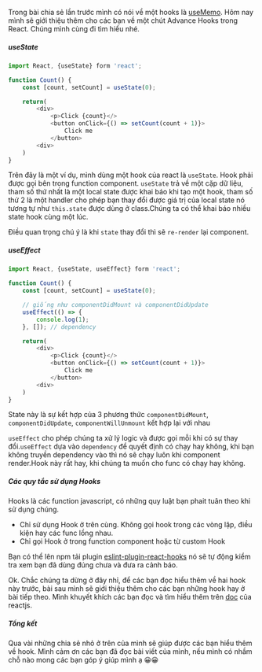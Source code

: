 Trong bài chia sẻ lần trước mình có nói về một hooks là [useMemo](https://viblo.asia/p/how-to-usememo-in-react-L4x5xvYaZBM).
Hôm nay mình sẽ giới thiệu thêm cho các bạn về một chút Advance Hooks trong React. Chúng mình cùng đi tìm hiểu nhé.

##### useState

```javascript
import React, {useState} form 'react';

function Count() {
	const [count, setCount] = useState(0);

	return(
		<div>
			<p>Click {count}</>
			<button onClick={() => setCount(count + 1)}>
				Click me
			</button>
		<div>
	)
}
```

Trên đây là một ví dụ, mình dùng một hook của react là `useState`. Hook phải được gọi bên trong function component. `useState` trả về một cặp dữ liệu, tham số thứ nhất là một local state được khai báo khi tạo một hook, tham số thứ 2 là một handler cho phép bạn thay đổi được giá trị của local state nó tương tự như  `this.state` được dùng ở class.Chúng ta có thể khai báo nhiều state hook cùng một lúc.

Điều quan trọng chú ý là khi `state` thay đổi thì sẽ `re-render` lại component.

##### useEffect
```javascript
import React, {useState, useEffect} form 'react';

function Count() {
	const [count, setCount] = useState(0);

	// giống như componentDidMount và componentDidUpdate
	useEffect(() => {
		console.log(1);
	}, []); // dependency

	return(
		<div>
			<p>Click {count}</>
			<button onClick={() => setCount(count + 1)}>
				Click me
			</button>
		<div>
	)
}
```
State này là sự kết hợp của 3 phương thức `componentDidMount`, `componentDidUpdate`, `componentWillUnmount` kết hợp lại với nhau

`useEffect` cho phép chúng ta xử lý logic và được gọi mỗi khi có sự thay đổi.`useEffect` dựa vào `dependency` để quyết định có chạy hay không, khi bạn không truyền dependency vào thì nó sẽ chạy luôn khi component render.Hook này rất hay, khi chúng ta muốn cho func có chạy hay không.

##### Các quy tắc sử dụng Hooks
Hooks là các function javascript, có những quy luật bạn phait tuân theo khi sử dụng chúng.

* Chỉ sử dụng Hook ở trên cùng. Không gọi hook trong các vòng lặp, điều kiện hay các func lồng nhau.
* Chỉ gọi Hook ở trong function component hoặc từ custom Hook

Bạn có thể lên npm tải plugin [eslint-plugin-react-hooks](https://www.npmjs.com/package/eslint-plugin-react-hooks) nó sẽ tự động kiểm tra xem bạn đã dùng đúng chưa và đưa ra cảnh báo.

Ok. Chắc chúng ta dừng ở đây nhỉ, để các bạn đọc hiểu thêm về hai hook này trước, bài sau mình sẽ giới thiệu thêm cho các bạn những hook hay ở bài tiếp theo. Mình khuyết khích các bạn đọc và tìm hiểu thêm trên [doc](https://reactjs.org/docs/hooks-intro.html) của reactjs.

##### Tổng kết
Qua vài những chia sẻ nhỏ ở trên của mình sẽ giúp được các bạn hiểu thêm về hook. Mình cảm ơn các bạn đã đọc bài viết của mình, nếu mình có nhầm chỗ nào mong các bạn góp ý giúp mình ạ
:grinning::grinning: